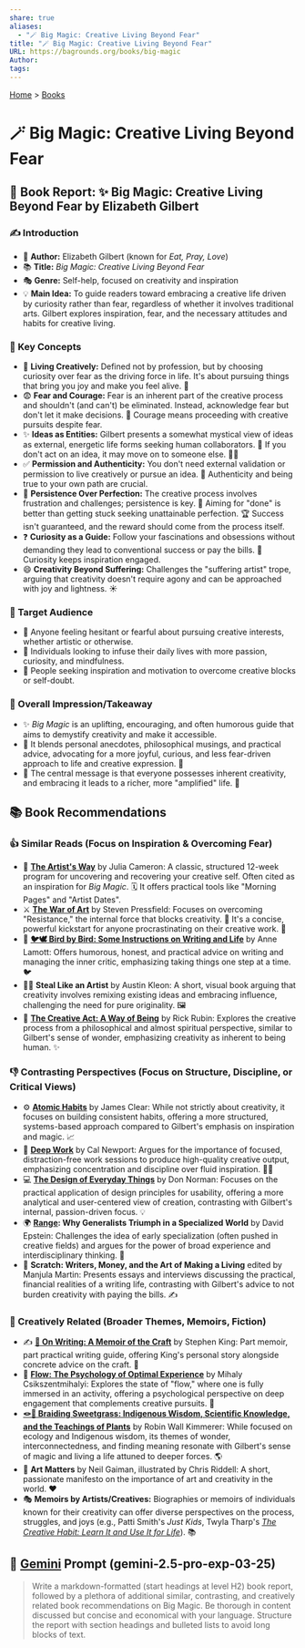 ```yaml
---
share: true
aliases:
  - "🪄 Big Magic: Creative Living Beyond Fear"
title: "🪄 Big Magic: Creative Living Beyond Fear"
URL: https://bagrounds.org/books/big-magic
Author: 
tags: 
---
```

[Home](../index.md) > [Books](./index.md)  
# 🪄 Big Magic: Creative Living Beyond Fear  
## 📖 Book Report: ✨ Big Magic: Creative Living Beyond Fear by Elizabeth Gilbert  
  
### ✍️ Introduction  
* 👤 **Author:** Elizabeth Gilbert (known for *Eat, Pray, Love*)  
* 📚 **Title:** *Big Magic: Creative Living Beyond Fear*  
* 🎭 **Genre:** Self-help, focused on creativity and inspiration  
* 💡 **Main Idea:** To guide readers toward embracing a creative life driven by curiosity rather than fear, regardless of whether it involves traditional arts. Gilbert explores inspiration, fear, and the necessary attitudes and habits for creative living.  
  
### 🔑 Key Concepts  
* 🎨 **Living Creatively:** Defined not by profession, but by choosing curiosity over fear as the driving force in life. It's about pursuing things that bring you joy and make you feel alive. 🎉  
* 😨 **Fear and Courage:** Fear is an inherent part of the creative process and shouldn't (and can't) be eliminated. Instead, acknowledge fear but don't let it make decisions. 💪 Courage means proceeding with creative pursuits despite fear.  
* ✨ **Ideas as Entities:** Gilbert presents a somewhat mystical view of ideas as external, energetic life forms seeking human collaborators. 🤝 If you don't act on an idea, it may move on to someone else. 🏃‍♀️  
* ✅ **Permission and Authenticity:** You don't need external validation or permission to live creatively or pursue an idea. 💯 Authenticity and being true to your own path are crucial.  
* 🚀 **Persistence Over Perfection:** The creative process involves frustration and challenges; persistence is key. 🎯 Aiming for "done" is better than getting stuck seeking unattainable perfection. 🏆 Success isn't guaranteed, and the reward should come from the process itself.  
* ❓ **Curiosity as a Guide:** Follow your fascinations and obsessions without demanding they lead to conventional success or pay the bills. 🧭 Curiosity keeps inspiration engaged.  
* 😄 **Creativity Beyond Suffering:** Challenges the "suffering artist" trope, arguing that creativity doesn't require agony and can be approached with joy and lightness. ☀️  
  
### 🎯 Target Audience  
* 🤔 Anyone feeling hesitant or fearful about pursuing creative interests, whether artistic or otherwise.  
* 💖 Individuals looking to infuse their daily lives with more passion, curiosity, and mindfulness.  
* 🚧 People seeking inspiration and motivation to overcome creative blocks or self-doubt.  
  
### 💭 Overall Impression/Takeaway  
* ✨ *Big Magic* is an uplifting, encouraging, and often humorous guide that aims to demystify creativity and make it accessible.  
* 📖 It blends personal anecdotes, philosophical musings, and practical advice, advocating for a more joyful, curious, and less fear-driven approach to life and creative expression. 🌻  
* 🌟 The central message is that everyone possesses inherent creativity, and embracing it leads to a richer, more "amplified" life. 🚀  
  
## 📚 Book Recommendations  
### 👍 Similar Reads (Focus on Inspiration & Overcoming Fear)  
* 🎨 **[The Artist's Way](./the-artists-way.md)** by Julia Cameron: A classic, structured 12-week program for uncovering and recovering your creative self. Often cited as an inspiration for *Big Magic*. 🗓️ It offers practical tools like "Morning Pages" and "Artist Dates".  
* ⚔️ **[The War of Art](./the-war-of-art.md)** by Steven Pressfield: Focuses on overcoming "Resistance," the internal force that blocks creativity. 🛑 It's a concise, powerful kickstart for anyone procrastinating on their creative work. 🚀  
* 📝 **[🐦🕊️ Bird by Bird: Some Instructions on Writing and Life](./bird-by-bird.md)** by Anne Lamott: Offers humorous, honest, and practical advice on writing and managing the inner critic, emphasizing taking things one step at a time. 🐦  
* 🧑‍🎨 **Steal Like an Artist** by Austin Kleon: A short, visual book arguing that creativity involves remixing existing ideas and embracing influence, challenging the need for pure originality. 🖼️  
* 🧘 **[The Creative Act: A Way of Being](./the-creative-act.md)** by Rick Rubin: Explores the creative process from a philosophical and almost spiritual perspective, similar to Gilbert's sense of wonder, emphasizing creativity as inherent to being human. ✨  
  
### 👎 Contrasting Perspectives (Focus on Structure, Discipline, or Critical Views)  
* ⚙️ **[Atomic Habits](./atomic-habits.md)** by James Clear: While not strictly about creativity, it focuses on building consistent habits, offering a more structured, systems-based approach compared to Gilbert's emphasis on inspiration and magic. 📈  
* 🧠 **[Deep Work](./deep-work.md)** by Cal Newport: Argues for the importance of focused, distraction-free work sessions to produce high-quality creative output, emphasizing concentration and discipline over fluid inspiration. 🧘‍♀️  
* 💻 **[The Design of Everyday Things](./the-design-of-everyday-things.md)** by Don Norman: Focuses on the practical application of design principles for usability, offering a more analytical and user-centered view of creation, contrasting with Gilbert's internal, passion-driven focus. 💡  
* 🌍 **[Range](./range.md): Why Generalists Triumph in a Specialized World** by David Epstein: Challenges the idea of early specialization (often pushed in creative fields) and argues for the power of broad experience and interdisciplinary thinking. 🔭  
* 💸 **Scratch: Writers, Money, and the Art of Making a Living** edited by Manjula Martin: Presents essays and interviews discussing the practical, financial realities of a writing life, contrasting with Gilbert's advice to not burden creativity with paying the bills. ✍️  
  
### 🌟 Creatively Related (Broader Themes, Memoirs, Fiction)  
* ✍️ **[📜 On Writing: A Memoir of the Craft](./on-writing.md)** by Stephen King: Part memoir, part practical writing guide, offering King's personal story alongside concrete advice on the craft. 📖  
* 🌊 **[Flow: The Psychology of Optimal Experience](./flow-the-psychology-of-optimal-experience.md)** by Mihaly Csikszentmihalyi: Explores the state of "flow," where one is fully immersed in an activity, offering a psychological perspective on deep engagement that complements creative pursuits. 🧠  
* **[🪢🌾 Braiding Sweetgrass: Indigenous Wisdom, Scientific Knowledge, and the Teachings of Plants](./braiding-sweetgrass.md)** by Robin Wall Kimmerer: While focused on ecology and Indigenous wisdom, its themes of wonder, interconnectedness, and finding meaning resonate with Gilbert's sense of magic and living a life attuned to deeper forces. 🌎  
* 🎨 **Art Matters** by Neil Gaiman, illustrated by Chris Riddell: A short, passionate manifesto on the importance of art and creativity in the world. ❤️  
* 🎭 **Memoirs by Artists/Creatives:** Biographies or memoirs of individuals known for their creativity can offer diverse perspectives on the process, struggles, and joys (e.g., Patti Smith's *Just Kids*, Twyla Tharp's *[The Creative Habit: Learn It and Use It for Life](./the-creative-habit.md)*). 📚  
  
## 💬 [Gemini](../software/gemini.md) Prompt (gemini-2.5-pro-exp-03-25)  
> Write a markdown-formatted (start headings at level H2) book report, followed by a plethora of additional similar, contrasting, and creatively related book recommendations on Big Magic. Be thorough in content discussed but concise and economical with your language. Structure the report with section headings and bulleted lists to avoid long blocks of text.